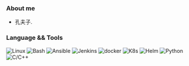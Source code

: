<!--
### Hi there 👋
**confucuis/confucuis** is a ✨ _special_ ✨ repository because its `README.md` (this file) appears on your GitHub profile.

Here are some ideas to get you started:

- 🔭 I’m currently working on ...
- 🌱 I’m currently learning ...
- 👯 I’m looking to collaborate on ...
- 🤔 I’m looking for help with ...
- 💬 Ask me about ...
- 📫 How to reach me: ...
- 😄 Pronouns: ...
- ⚡ Fun fact: ...
-->
### About me
- 孔夫子.
### Language && Tools
![Linux](https://img.shields.io/badge/Linux-8A2BE2?logo=linux&logoColor=white)
![Bash](https://img.shields.io/badge/Bash-8A2BE2?logo=shell&logoColor=white)
![Ansible](https://img.shields.io/badge/Ansible-8A2BE2.svg?logo=ansible&logoColor=white)
![Jenkins](https://img.shields.io/badge/Jenkins-8A2BE2?logo=Jenkins&logoColor=white)
![docker](https://img.shields.io/badge/Docker-8A2BE2.svg?logo=docker&logoColor=white)
![K8s](https://img.shields.io/badge/Kubernetes-8A2BE2.svg?logo=kubernetes&logoColor=white)
![Helm](https://img.shields.io/badge/Helm-8A2BE2.svg?logo=helm&logoColor=white)
![Python](https://img.shields.io/badge/Python-8A2BE2.svg?logo=python&logoColor=white)
![C/C++](https://img.shields.io/badge/C/C++-8A2BE2.svg?logo=c&logoColor=white)

<!--
![Rust](https://img.shields.io/badge/Rust-14354C.svg?logo=rust&logoColor=white)

### Language && Tools
![Linux](https://img.shields.io/badge/Linux-14354C?logo=linux&logoColor=white)
![Bash](https://img.shields.io/badge/Bash-14354C?logo=shell&logoColor=white)
![Python](https://img.shields.io/badge/Python-14354C.svg?logo=python&logoColor=white)
![Golang](https://img.shields.io/badge/Golang-14354C.svg?logo=go&logoColor=white)
![Jenkins](https://img.shields.io/badge/Jenkins-14354C?logo=Jenkins&logoColor=white?style=plastic)
![Docker](https://img.shields.io/badge/Docker-14354C.svg?logo=docker&logoColor=white)
![K8s](https://img.shields.io/badge/Kubernetes-14354C.svg?logo=kubernetes&logoColor=white)
![Ansible](https://img.shields.io/badge/Ansible-14354C.svg?logo=ansible&logoColor=white)
![VSCode](https://img.shields.io/badge/VSCode-14354C?logo=visual-studio-code&logoColor=white)
-->

